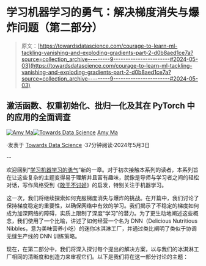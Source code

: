 # 学习机器学习的勇气：解决梯度消失与爆炸问题（第二部分）

> 原文：[https://towardsdatascience.com/courage-to-learn-ml-tackling-vanishing-and-exploding-gradients-part-2-d0b8aed1ce7a?source=collection_archive---------9-----------------------#2024-05-03](https://towardsdatascience.com/courage-to-learn-ml-tackling-vanishing-and-exploding-gradients-part-2-d0b8aed1ce7a?source=collection_archive---------9-----------------------#2024-05-03)

## 激活函数、权重初始化、批归一化及其在 PyTorch 中的应用的全面调查

[](https://amyma101.medium.com/?source=post_page---byline--d0b8aed1ce7a--------------------------------)[![Amy Ma](../Images/2edf55456a1f92724535a1441fa2bef5.png)](https://amyma101.medium.com/?source=post_page---byline--d0b8aed1ce7a--------------------------------)[](https://towardsdatascience.com/?source=post_page---byline--d0b8aed1ce7a--------------------------------)[![Towards Data Science](../Images/a6ff2676ffcc0c7aad8aaf1d79379785.png)](https://towardsdatascience.com/?source=post_page---byline--d0b8aed1ce7a--------------------------------) [Amy Ma](https://amyma101.medium.com/?source=post_page---byline--d0b8aed1ce7a--------------------------------)

·发表于 [Towards Data Science](https://towardsdatascience.com/?source=post_page---byline--d0b8aed1ce7a--------------------------------) ·37分钟阅读·2024年5月3日

--

欢迎回到“[学习机器学习的勇气](https://towardsdatascience.com/tagged/courage-to-learn-ml)”新的一章。对于初次接触本系列的读者，本系列旨在让这些复杂的主题变得易于理解并且富有趣味，就像是导师与学习者之间的轻松对话，写作风格受到《[敢于不讨好](https://www.goodreads.com/book/show/43306206-the-courage-to-be-disliked)》的启发，特别关注于机器学习。

这一次，我们将继续探索如何克服梯度消失与爆炸的挑战。在开篇中，我们讨论了保持梯度稳定的重要性，以确保网络中有效的学习。我们揭示了不稳定的梯度如何成为加深网络的障碍，实质上限制了深度“学习”的潜力。为了更生动地阐述这些概念，我们使用了一个比喻，讲述了如何经营一个名为 DNN（Delicious Nutritious Nibbles，意为美味营养小吃）的迷你冰淇淋工厂，并通过类比阐明了类似于协调无缝生产线的 DNN 训练策略。

现在，在第二部分中，我们将深入探讨每个提出的解决方案，以与我们的冰淇淋工厂相同的清晰度和创造力来审视它们。以下是我们将在这一部分讨论的主题：
